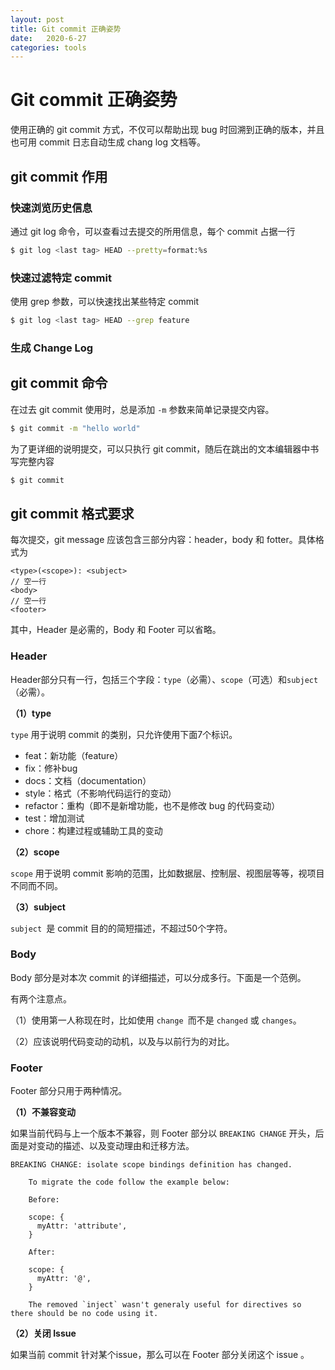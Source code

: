 ```yaml
---
layout: post
title: Git commit 正确姿势
date:   2020-6-27
categories: tools
---
```

# Git commit 正确姿势

使用正确的 git commit 方式，不仅可以帮助出现 bug 时回溯到正确的版本，并且也可用 commit 日志自动生成 chang log 文档等。

## git commit 作用

### 快速浏览历史信息

通过 git log 命令，可以查看过去提交的所用信息，每个 commit 占据一行

```bash
$ git log <last tag> HEAD --pretty=format:%s
```

### 快速过滤特定 commit

使用 grep 参数，可以快速找出某些特定 commit

```bash
$ git log <last tag> HEAD --grep feature
```

### 生成 Change Log



## git commit 命令

在过去 git commit 使用时，总是添加 `-m` 参数来简单记录提交内容。

```bash
$ git commit -m "hello world"
```

为了更详细的说明提交，可以只执行 git commit，随后在跳出的文本编辑器中书写完整内容

```bash
$ git commit
```

## git commit 格式要求

每次提交，git message 应该包含三部分内容：header，body 和 fotter。具体格式为

```
<type>(<scope>): <subject>
// 空一行
<body>
// 空一行
<footer>
```

其中，Header 是必需的，Body 和 Footer 可以省略。

### Header

Header部分只有一行，包括三个字段：`type`（必需）、`scope`（可选）和`subject`（必需）。

**（1）type**

`type` 用于说明 commit 的类别，只允许使用下面7个标识。

- feat：新功能（feature）
- fix：修补bug
- docs：文档（documentation）
- style：格式（不影响代码运行的变动）
- refactor：重构（即不是新增功能，也不是修改 bug 的代码变动）
- test：增加测试
- chore：构建过程或辅助工具的变动

**（2）scope**

`scope` 用于说明 commit 影响的范围，比如数据层、控制层、视图层等等，视项目不同而不同。

**（3）subject**

`subject `是 commit 目的的简短描述，不超过50个字符。

### Body

Body 部分是对本次 commit 的详细描述，可以分成多行。下面是一个范例。

有两个注意点。

（1）使用第一人称现在时，比如使用 `change `而不是 `changed` 或 `changes`。

（2）应该说明代码变动的动机，以及与以前行为的对比。

### Footer

Footer 部分只用于两种情况。

**（1）不兼容变动**

如果当前代码与上一个版本不兼容，则 Footer 部分以 `BREAKING CHANGE` 开头，后面是对变动的描述、以及变动理由和迁移方法。

```
BREAKING CHANGE: isolate scope bindings definition has changed.

    To migrate the code follow the example below:

    Before:

    scope: {
      myAttr: 'attribute',
    }

    After:

    scope: {
      myAttr: '@',
    }

    The removed `inject` wasn't generaly useful for directives so there should be no code using it.
```

**（2）关闭 Issue**

如果当前 commit 针对某个issue，那么可以在 Footer 部分关闭这个 issue 。